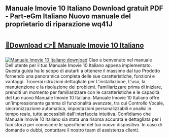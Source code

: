 ## Manuale Imovie 10 Italiano Download gratuit PDF - Part-eGm Italiano Nuovo manuale del proprietario di riparazione wq41J

# <h2><a href="http://dfe4gjt.blite.top/?on=Manuale+Imovie+10+Italiano">🔗Download 👉🔴 Manuale Imovie 10 Italiano</a></h2>

[![Manuale Imovie 10 Italiano download](https://i.imgur.com/lujVjoI.png)](http://dfe4gjt.blite.top/?on=Manuale+Imovie+10+Italiano)
Ciao e benvenuto nel manuale Dell'utente per il tuo Manuale Imovie 10 Italiano appena implementato. Questa guida ha lo scopo di aiutarti a ottenere il massimo dal tuo Prodotto fornendo una panoramica completa delle sue caratteristiche, funzioni e vantaggi. Troverai istruzioni dettagliate per L'installazione, L'uso, la manutenzione e la risoluzione dei problemi. Familiarizzare prima di iniziare, prenditi un momento per familiarizzare con le caratteristiche e le capacità del tuo nuovo Manuale Imovie 10 Italiano. Manuale Imovie 10 Italiano offre un'impressionante gamma di funzionalità avanzate, tra cui Controllo Vocale, sincronizzazione automatica, impostazioni personalizzabili e analisi in tempo reale, tutte accessibili dall'interfaccia intuitiva. Confidiamo che Manuale Imovie 10 Italiano sia stata una risorsa accurata e dettagliata per i tuoi sforzi per conoscere le specifiche del tuo nuovo dispositivo. In caso di domande o dubbi, contattare il nostro team di assistenza clienti.
